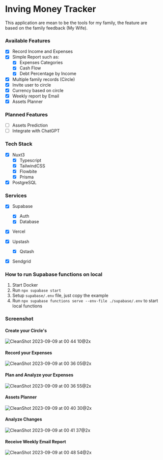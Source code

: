 # Inving Money Tracker
This application are mean to be the tools for my family, the feature are based on the family feedback (My Wife).

### Available Features
- [x] Record Income and Expenses
- [x] Simple Report such as:
  - [x] Expenses Categories
  - [x] Cash Flow
  - [x] Debt Percentage by Income
- [x] Multiple family records (Circle)
- [x] Invite user to circle
- [x] Currency based on circle
- [x] Weekly report by Email
- [x] Assets Planner

### Planned Features
- [ ] Assets Prediction
- [ ] Integrate with ChatGPT

### Tech Stack
- [x] Nuxt3
  - [x] Typescript
  - [x] TailwindCSS
  - [x] Flowbite
  - [x] Prisma
- [x] PostgreSQL

### Services
- [x] Supabase
  - [x] Auth
  - [x] Database
- [x] Vercel
- [x] Upstash
  - [x] Qstash
- [x] Sendgrid


### How to run Supabase functions on local
1. Start Docker
2. Run `npx supabase start`
3. Setup `supabase/.env` file, just copy the example 
4. Run `npx supabase functions serve --env-file ./supabase/.env` to start local functions

### Screenshot
#### Create your Circle's
![CleanShot 2023-09-09 at 00 44 10@2x](https://github.com/Zersya/inving-money-tracker/assets/11307389/32326ab1-f24b-4c6d-81d8-8a6f2a3dfb8b)

#### Record your Expenses
![CleanShot 2023-09-09 at 00 36 05@2x](https://github.com/Zersya/inving-money-tracker/assets/11307389/42d6cbc7-685f-4a40-ae3d-d077461071be)

#### Plan and Analyze your Expenses
![CleanShot 2023-09-09 at 00 36 55@2x](https://github.com/Zersya/inving-money-tracker/assets/11307389/b2c3eabc-fb27-439f-be7e-9150f109a0e6)

#### Assets Planner
![CleanShot 2023-09-09 at 00 40 30@2x](https://github.com/Zersya/inving-money-tracker/assets/11307389/20f76a14-986b-4239-a1d2-fefa7456a180)

#### Analyze Changes
![CleanShot 2023-09-09 at 00 41 37@2x](https://github.com/Zersya/inving-money-tracker/assets/11307389/9af58b86-662b-41b1-8328-2998c3978ef3)

#### Receive Weekly Email Report 
![CleanShot 2023-09-09 at 00 48 54@2x](https://github.com/Zersya/inving-money-tracker/assets/11307389/24785833-8e3c-4e73-a2ab-c34fb4dfe19b)


